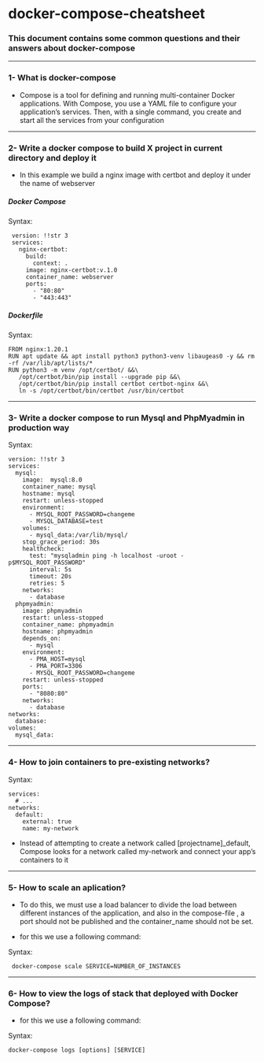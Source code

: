 # docker-compose-cheatsheet
### This document contains some common questions and their answers about docker-compose
---
### 1- What is docker-compose
* Compose is a tool for defining and running multi-container Docker applications. With Compose, you use a YAML file to configure your application’s services. Then, with a single command, you create and start all the services from your configuration
---
### 2- Write a docker compose to build X project in current directory and deploy it
* In this example we build a nginx image with certbot and deploy it under the name of webserver

##### Docker Compose
Syntax:

     version: !!str 3
     services:
       nginx-certbot:
         build:
           context: .
         image: nginx-certbot:v.1.0
         container_name: webserver
         ports:
           - "80:80"
           - "443:443"
##### Dockerfile
Syntax:

    FROM nginx:1.20.1
    RUN apt update && apt install python3 python3-venv libaugeas0 -y && rm -rf /var/lib/apt/lists/*
    RUN python3 -m venv /opt/certbot/ &&\
       /opt/certbot/bin/pip install --upgrade pip &&\
       /opt/certbot/bin/pip install certbot certbot-nginx &&\
       ln -s /opt/certbot/bin/certbot /usr/bin/certbot
---
### 3- Write a docker compose to run Mysql and PhpMyadmin in production way
Syntax:

    version: !!str 3
    services:
      mysql:
        image:  mysql:8.0
        container_name: mysql
        hostname: mysql
        restart: unless-stopped
        environment:
          - MYSQL_ROOT_PASSWORD=changeme
          - MYSQL_DATABASE=test
        volumes:
          - mysql_data:/var/lib/mysql/
        stop_grace_period: 30s
        healthcheck:
          test: "mysqladmin ping -h localhost -uroot -p$MYSQL_ROOT_PASSWORD"
          interval: 5s
          timeout: 20s
          retries: 5
        networks:
          - database
      phpmyadmin:
        image: phpmyadmin
        restart: unless-stopped
        container_name: phpmyadmin
        hostname: phpmyadmin
        depends_on:
          - mysql
        environment:
          - PMA_HOST=mysql
          - PMA_PORT=3306
          - MYSQL_ROOT_PASSWORD=changeme
        restart: unless-stopped
        ports:
          - "8080:80"
        networks:
          - database
    networks:
      database:
    volumes:
      mysql_data:
      
---
### 4- How to join containers to pre-existing networks?

Syntax:

    services:
      # ...
    networks:
      default:
        external: true
        name: my-network

* Instead of attempting to create a network called [projectname]_default, Compose looks for a network called my-network and connect your app’s containers to it
---
### 5- How to scale an aplication?
* To do this, we must use a load balancer to divide the load between different instances of the application, and also in the compose-file , a port should not be published and the container_name should not be set. 

* for this we use a following command:

Syntax:

     docker-compose scale SERVICE=NUMBER_OF_INSTANCES
---
### 6- How to view the logs of stack that deployed with Docker Compose?
* for this we use a following command:

Syntax:

    docker-compose logs [options] [SERVICE]

    
        
      
